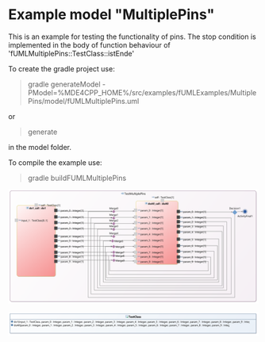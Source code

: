# Example model "MultiplePins"

This is an example for testing the functionality of pins. The stop condition is implemented in the body of function behaviour of 'fUMLMultiplePins::TestClass::istEnde'

To create the gradle project use:

> gradle generateModel -PModel=%MDE4CPP_HOME%/src/examples/fUMLExamples/MultiplePins/model/fUMLMultiplePins.uml

or

> generate

in the model folder.

To compile the example use:

> gradle buildFUMLMultiplePins

![Activity diagram with two actions to test the behavior of pins.](diagram.png)

![Class diagram of fork node example.](ClassDiagram.png)